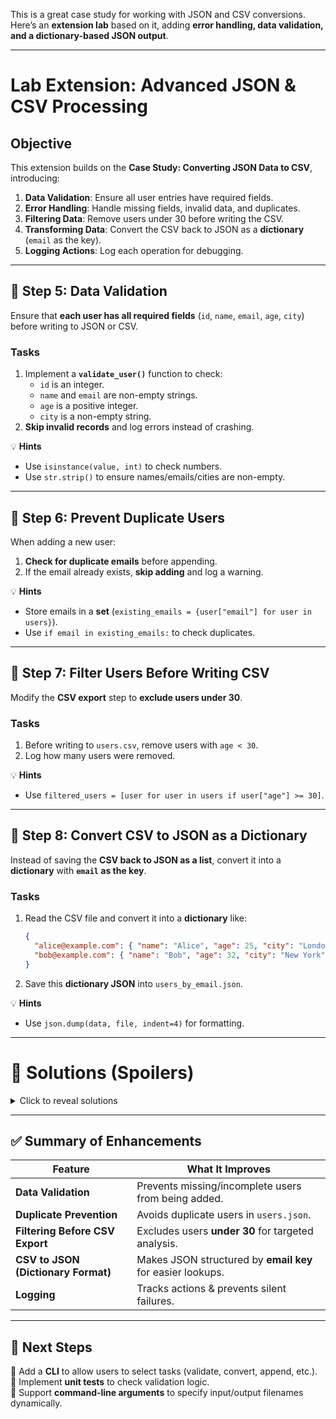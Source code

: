 This is a great case study for working with JSON and CSV conversions. Here’s an **extension lab** based on it, adding **error handling, data validation, and a dictionary-based JSON output**.

---

# **Lab Extension: Advanced JSON & CSV Processing**

## **Objective**
This extension builds on the **Case Study: Converting JSON Data to CSV**, introducing:
1. **Data Validation**: Ensure all user entries have required fields.
2. **Error Handling**: Handle missing fields, invalid data, and duplicates.
3. **Filtering Data**: Remove users under 30 before writing the CSV.
4. **Transforming Data**: Convert the CSV back to JSON as a **dictionary** (`email` as the key).
5. **Logging Actions**: Log each operation for debugging.

---

## **📌 Step 5: Data Validation**
Ensure that **each user has all required fields** (`id`, `name`, `email`, `age`, `city`) before writing to JSON or CSV.

### **Tasks**
1. Implement a **`validate_user()`** function to check:
   - `id` is an integer.
   - `name` and `email` are non-empty strings.
   - `age` is a positive integer.
   - `city` is a non-empty string.
2. **Skip invalid records** and log errors instead of crashing.

💡 **Hints**
- Use `isinstance(value, int)` to check numbers.
- Use `str.strip()` to ensure names/emails/cities are non-empty.

---

## **📌 Step 6: Prevent Duplicate Users**
When adding a new user:
1. **Check for duplicate emails** before appending.
2. If the email already exists, **skip adding** and log a warning.

💡 **Hints**
- Store emails in a **set** (`existing_emails = {user["email"] for user in users}`).
- Use `if email in existing_emails:` to check duplicates.

---

## **📌 Step 7: Filter Users Before Writing CSV**
Modify the **CSV export** step to **exclude users under 30**.

### **Tasks**
1. Before writing to `users.csv`, remove users with `age < 30`.
2. Log how many users were removed.

💡 **Hints**
- Use `filtered_users = [user for user in users if user["age"] >= 30]`.

---

## **📌 Step 8: Convert CSV to JSON as a Dictionary**
Instead of saving the **CSV back to JSON as a list**, convert it into a **dictionary** with **`email` as the key**.

### **Tasks**
1. Read the CSV file and convert it into a **dictionary** like:
   ```json
   {
     "alice@example.com": { "name": "Alice", "age": 25, "city": "London" },
     "bob@example.com": { "name": "Bob", "age": 32, "city": "New York" }
   }
   ```
2. Save this **dictionary JSON** into `users_by_email.json`.

💡 **Hints**
- Use `json.dump(data, file, indent=4)` for formatting.

---

# **🚀 Solutions (Spoilers)**

<details>
<summary>Click to reveal solutions</summary>

### **Step 5: Data Validation**
```python
import json
import logging

# Enable logging
logging.basicConfig(level=logging.INFO)

def validate_user(user):
    """Validate that user has all required fields with correct types."""
    required_fields = ["id", "name", "email", "age", "city"]

    for field in required_fields:
        if field not in user:
            logging.warning(f"Skipping user - missing field: {field}")
            return False

    if not isinstance(user["id"], int) or user["id"] <= 0:
        return False
    if not isinstance(user["name"], str) or not user["name"].strip():
        return False
    if not isinstance(user["email"], str) or "@" not in user["email"]:
        return False
    if not isinstance(user["age"], int) or user["age"] < 0:
        return False
    if not isinstance(user["city"], str) or not user["city"].strip():
        return False

    return True

# Load JSON data
with open("users.json", "r") as file:
    users = json.load(file)

# Filter only valid users
valid_users = [user for user in users if validate_user(user)]

# Save back to JSON
with open("validated_users.json", "w") as file:
    json.dump(valid_users, file, indent=4)

logging.info(f"Validation complete. {len(valid_users)} valid users saved.")
```

---

### **Step 6: Prevent Duplicates**
```python
# Load JSON data
with open("users.json", "r") as file:
    users = json.load(file)

existing_emails = {user["email"] for user in users}

new_user = {"id": 5, "name": "David", "email": "david@example.com", "age": 40, "city": "Berlin"}

if new_user["email"] in existing_emails:
    logging.warning(f"User with email {new_user['email']} already exists. Skipping.")
else:
    users.append(new_user)
    with open("users.json", "w") as file:
        json.dump(users, file, indent=4)
    logging.info("New user added successfully.")
```

---

### **Step 7: Filter Users Before Writing CSV**
```python
import csv

csv_filename = "users.csv"

# Remove users under 30
filtered_users = [user for user in users if user["age"] >= 30]

with open(csv_filename, "w", newline="") as file:
    fieldnames = ["name", "email", "age", "city"]
    writer = csv.DictWriter(file, fieldnames=fieldnames)

    writer.writeheader()
    for user in filtered_users:
        writer.writerow({
            "name": user["name"],
            "email": user["email"],
            "age": user["age"],
            "city": user["city"]
        })

logging.info(f"Filtered users written to {csv_filename}. {len(filtered_users)} users included.")
```

---

### **Step 8: Convert CSV to JSON as a Dictionary**
```python
csv_to_json = {}

with open(csv_filename, "r") as file:
    reader = csv.DictReader(file)
    for row in reader:
        email = row["email"]
        csv_to_json[email] = {
            "name": row["name"],
            "age": int(row["age"]),
            "city": row["city"]
        }

# Save dictionary JSON
with open("users_by_email.json", "w") as file:
    json.dump(csv_to_json, file, indent=4)

logging.info("CSV data successfully converted back to JSON with email as key.")
```

</details>

---

## **✅ Summary of Enhancements**
| **Feature** | **What It Improves** |
|-------------|----------------------|
| **Data Validation** | Prevents missing/incomplete users from being added. |
| **Duplicate Prevention** | Avoids duplicate users in `users.json`. |
| **Filtering Before CSV Export** | Excludes users **under 30** for targeted analysis. |
| **CSV to JSON (Dictionary Format)** | Makes JSON structured by **email key** for easier lookups. |
| **Logging** | Tracks actions & prevents silent failures. |

---

## **🚀 Next Steps**
🔹 Add a **CLI** to allow users to select tasks (validate, convert, append, etc.).  
🔹 Implement **unit tests** to check validation logic.  
🔹 Support **command-line arguments** to specify input/output filenames dynamically.  
